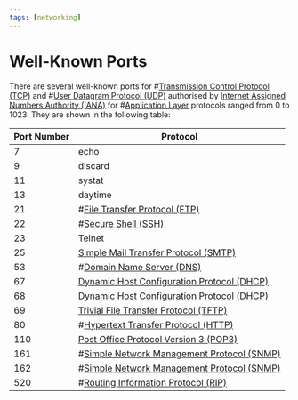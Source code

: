 ```yaml
---
tags: [networking]
---
```


# Well-Known Ports

There are several well-known ports for #[Transmission Control Protocol (TCP)](202206151232.md)
and #[User Datagram Protocol (UDP)](202206151759.md) authorised by
[Internet Assigned Numbers Authority (IANA)](202210010901.md) for #[Application Layer](202206131856.md)
protocols ranged from 0 to 1023. They are shown in the following table:

| Port Number | Protocol                                                      |
| ----------- | -----------------                                             |
| 7           | echo                                                          |
| 9           | discard                                                       |
| 11          | systat                                                        |
| 13          | daytime                                                       |
| 21          | #[File Transfer Protocol (FTP)](202210221515.md)              |
| 22          | #[Secure Shell (SSH)](202205191908.md)                        |
| 23          | Telnet                                                        |
| 25          | [Simple Mail Transfer Protocol (SMTP)](202302251327.md)       |
| 53          | #[Domain Name Server (DNS)](202209300947.md)                  |
| 67          | [Dynamic Host Configuration Protocol (DHCP)](202206151645.md) |
| 68          | [Dynamic Host Configuration Protocol (DHCP)](202206151645.md) |
| 69          | [Trivial File Transfer Protocol (TFTP)](202303021112.md)      |
| 80          | #[Hypertext Transfer Protocol (HTTP)](202202211439.md)        |
| 110         | [Post Office Protocol Version 3 (POP3)](202302251342.md)      |
| 161         | #[Simple Network Management Protocol (SNMP)](202212211531.md) |
| 162         | #[Simple Network Management Protocol (SNMP)](202212211531.md) |
| 520         | #[Routing Information Protocol (RIP)](202210160908.md)        |
